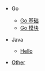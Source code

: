 <!-- _navbar.md -->
* Go
  * [Go 基础](go/go-basic/)
  * [Go 模块](go/go-modules/)

* Java
  * [Hello](java/hello/helloworld.md)

* [Other](other/)